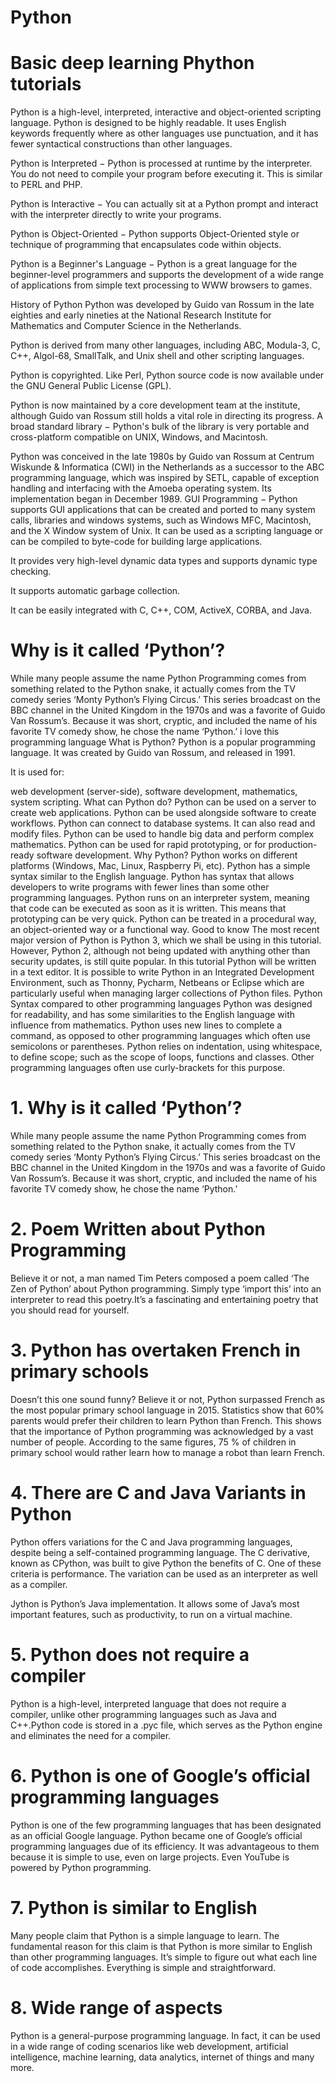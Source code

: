 # Python
# Basic deep learning Phython tutorials
Python is a high-level, interpreted, interactive and object-oriented scripting language. Python is designed to be highly readable. It uses English keywords frequently where as other languages use punctuation, and it has fewer syntactical constructions than other languages.

Python is Interpreted − Python is processed at runtime by the interpreter. You do not need to compile your program before executing it. This is similar to PERL and PHP.

Python is Interactive − You can actually sit at a Python prompt and interact with the interpreter directly to write your programs.

Python is Object-Oriented − Python supports Object-Oriented style or technique of programming that encapsulates code within objects.

Python is a Beginner's Language − Python is a great language for the beginner-level programmers and supports the development of a wide range of applications from simple text processing to WWW browsers to games.

History of Python
Python was developed by Guido van Rossum in the late eighties and early nineties at the National Research Institute for Mathematics and Computer Science in the Netherlands.

Python is derived from many other languages, including ABC, Modula-3, C, C++, Algol-68, SmallTalk, and Unix shell and other scripting languages.

Python is copyrighted. Like Perl, Python source code is now available under the GNU General Public License (GPL).

Python is now maintained by a core development team at the institute, although Guido van Rossum still holds a vital role in directing its progress.
A broad standard library − Python's bulk of the library is very portable and cross-platform compatible on UNIX, Windows, and Macintosh.

Python was conceived in the late 1980s by Guido van Rossum at Centrum Wiskunde & Informatica (CWI) in the Netherlands as a successor to the ABC programming language, which was inspired by SETL, capable of exception handling and interfacing with the Amoeba operating system. Its implementation began in December 1989.
GUI Programming − Python supports GUI applications that can be created and ported to many system calls, libraries and windows systems, such as Windows MFC, Macintosh, and the X Window system of Unix.
It can be used as a scripting language or can be compiled to byte-code for building large applications.

It provides very high-level dynamic data types and supports dynamic type checking.

It supports automatic garbage collection.

It can be easily integrated with C, C++, COM, ActiveX, CORBA, and Java.

# Why is it called ‘Python’?

While many people assume the name Python Programming comes from something related to the Python snake, it actually comes from the TV comedy series ‘Monty Python’s Flying Circus.’ This series broadcast on the BBC channel in the United Kingdom in the 1970s and was a favorite of Guido Van Rossum’s. Because it was short, cryptic, and included the name of his favorite TV comedy show, he chose the name ‘Python.’
i love this programming language
What is Python?
Python is a popular programming language. It was created by Guido van Rossum, and released in 1991.

It is used for:

web development (server-side),
software development,
mathematics,
system scripting.
What can Python do?
Python can be used on a server to create web applications.
Python can be used alongside software to create workflows.
Python can connect to database systems. It can also read and modify files.
Python can be used to handle big data and perform complex mathematics.
Python can be used for rapid prototyping, or for production-ready software development.
Why Python?
Python works on different platforms (Windows, Mac, Linux, Raspberry Pi, etc).
Python has a simple syntax similar to the English language.
Python has syntax that allows developers to write programs with fewer lines than some other programming languages.
Python runs on an interpreter system, meaning that code can be executed as soon as it is written. This means that prototyping can be very quick.
Python can be treated in a procedural way, an object-oriented way or a functional way.
Good to know
The most recent major version of Python is Python 3, which we shall be using in this tutorial. However, Python 2, although not being updated with anything other than security updates, is still quite popular.
In this tutorial Python will be written in a text editor. It is possible to write Python in an Integrated Development Environment, such as Thonny, Pycharm, Netbeans or Eclipse which are particularly useful when managing larger collections of Python files.
Python Syntax compared to other programming languages
Python was designed for readability, and has some similarities to the English language with influence from mathematics.
Python uses new lines to complete a command, as opposed to other programming languages which often use semicolons or parentheses.
Python relies on indentation, using whitespace, to define scope; such as the scope of loops, functions and classes. Other programming languages often use curly-brackets for this purpose.
# 1. Why is it called ‘Python’?
While many people assume the name Python Programming comes from something related to the Python snake, it actually comes from the TV comedy series ‘Monty Python’s Flying Circus.’ This series broadcast on the BBC channel in the United Kingdom in the 1970s and was a favorite of Guido Van Rossum’s. Because it was short, cryptic, and included the name of his favorite TV comedy show, he chose the name ‘Python.’


# 2. Poem Written about Python Programming
Believe it or not, a man named Tim Peters composed a poem called ‘The Zen of Python’ about Python programming. Simply type ‘import this’ into an interpreter to read this poetry.It’s a fascinating and entertaining poetry that you should read for yourself.


# 3. Python has overtaken French in primary schools
Doesn’t this one sound funny? Believe it or not, Python surpassed French as the most popular primary school language in 2015. Statistics show that 60% parents would prefer their children to learn Python than French. This shows that the importance of Python programming was acknowledged by a vast number of people. According to the same figures, 75 % of children in primary school would rather learn how to manage a robot than learn French.


# 4. There are C and Java Variants in Python
Python offers variations for the C and Java programming languages, despite being a self-contained programming language. The C derivative, known as CPython, was built to give Python the benefits of C. One of these criteria is performance. The variation can be used as an interpreter as well as a compiler.

Jython is Python’s Java implementation. It allows some of Java’s most important features, such as productivity, to run on a virtual machine.


# 5. Python does not require a compiler
Python is a high-level, interpreted language that does not require a compiler, unlike other programming languages such as Java and C++.Python code is stored in a .pyc file, which serves as the Python engine and eliminates the need for a compiler.


# 6. Python is one of Google’s official programming languages
Python is one of the few programming languages that has been designated as an official Google language. Python became one of Google’s official programming languages due of its efficiency. It was advantageous to them because it is simple to use, even on large projects. Even YouTube is powered by Python programming.


# 7. Python is similar to English
Many people claim that Python is a simple language to learn. The fundamental reason for this claim is that Python is more similar to English than other programming languages. It’s simple to figure out what each line of code accomplishes. Everything is simple and straightforward.


# 8. Wide range of aspects
Python is a general-purpose programming language. In fact, it can be used in a wide range of coding scenarios like web development, artificial intelligence, machine learning, data analytics, internet of things and many more.
